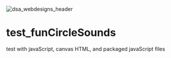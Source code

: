 ![dsa_webdesigns_header](https://user-images.githubusercontent.com/24277002/46819655-4d23bc00-cd52-11e8-865d-cb589c6f6bfa.jpg)


# test_funCircleSounds
test with javaScript, canvas HTML, and packaged javaScript files
